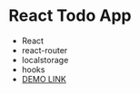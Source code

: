 # React Todo App
- React
- react-router
- localstorage
- hooks
- [DEMO LINK](https://DanielSorokowski.github.io/mate-todo-app/)

